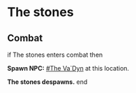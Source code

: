 # The stones


## Combat

if The stones enters combat  then


**Spawn NPC:**  [\#The Va\`Dyn](/npc/179034) at this location.


**The stones despawns.**
end
